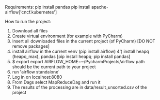 Requirements:
pip install pandas
pip install apache-airflow['cncf.kubernetes']


How to run the project:
1) Download all files
2) Create virtual environment (for example with PyCharm)
3) Insert all downloaded files in the current project (of PyCharm) [DO NOT remove packages]
4) install airflow in the current venv (pip install airflow)
4') install heapq (heapq_max), pandas [pip install heapq; pip install pandas]
5) $ export export AIRFLOW_HOME=~/PycharmProjects/airflow
				path should be the current path to your project
6) run 'airflow standalone'
7) Log in on localhost:8080
8) From Dags select MapReduceDag and run it
9) The results of the processing are in data/result_unsorted.csv of the project
